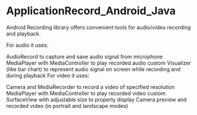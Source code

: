 # ApplicationRecord_Android_Java
Android Recording library offers convenient tools for audio/video recording and playback.

For audio it uses:

AudioRecord to capture and save audio signal from microphone
MediaPlayer with MediaController to play recorded audio
custom Visualizer (like bar chart) to represent audio signal on screen while recording and during playback
For video it uses:

Camera and MediaRecorder to record a video of specified resolution
MediaPlayer with MediaController to play recorded video
custom SurfaceView with adjustable size to properly display Camera preview and recorded video (in portrait and landscape modes)
